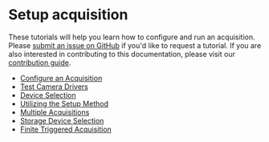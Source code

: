 # Setup acquisition

These tutorials will help you learn how to configure and run an acquisition.
Please [submit an issue on GitHub](https://github.com/acquire-project/acquire-docs/issues/new)
if you'd like to request a tutorial. If you are also interested in contributing
to this documentation, please visit our
[contribution guide](https://acquire-project.github.io/acquire-docs/dev/for_contributors/).

- [Configure an Acquisition](./configure.md)
- [Test Camera Drivers](./drivers.md)
- [Device Selection](./select.md)
- [Utilizing the Setup Method](./setup.md)
- [Multiple Acquisitions](./start_stop.md)
- [Storage Device Selection](./storage.md)
- [Finite Triggered Acquisition](./trigger.md)
